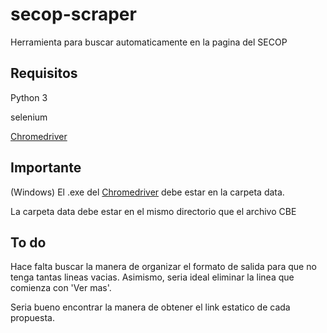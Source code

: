 # secop-scraper
Herramienta para buscar automaticamente en la pagina del SECOP

## Requisitos

  Python 3
  
  selenium
  
  [Chromedriver](https://sites.google.com/a/chromium.org/chromedriver/downloads)

## Importante

(Windows) El .exe del [Chromedriver](https://sites.google.com/a/chromium.org/chromedriver/downloads) debe estar en la carpeta data. 

La carpeta data debe estar en el mismo directorio que el archivo CBE

## To do

Hace falta buscar la manera de organizar el formato de salida para que no tenga tantas lineas vacias. Asimismo, seria ideal eliminar la linea que comienza con 'Ver mas'.

Seria bueno encontrar la manera de obtener el link estatico de cada propuesta.
